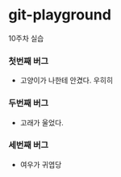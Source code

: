 # git-playground
10주차 실습


### 첫번째 버그
- 고양이가 나한테 안겼다. 우히히

### 두번째 버그
- 고래가 울었다.

### 세번째 버그
- 여우가 귀엽당